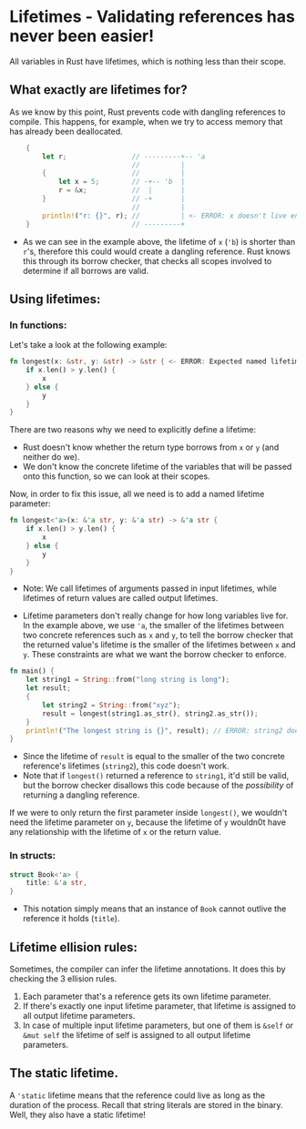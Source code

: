 # Lifetimes - Validating references has never been easier!
All variables in Rust have lifetimes, which is nothing less than their scope.

## What exactly are lifetimes for?
As we know by this point, Rust prevents code with dangling references to compile. This happens, for example, when we try to access memory that has already been deallocated.
```rust
    {
        let r;                // ---------+-- 'a
                              //          |
        {                     //          |
            let x = 5;        // -+-- 'b  |
            r = &x;           //  |       |
        }                     // -+       |
                              //          |
        println!("r: {}", r); //          | <- ERROR: x doesn't live enough.
    }                         // ---------+
```

* As we can see in the example above, the lifetime of `x` (`'b`) is shorter than `r`'s, therefore this could would create a dangling reference. Rust knows this through its borrow checker, that checks all scopes involved to determine if all borrows are valid.

## Using lifetimes:
### In functions:
Let's take a look at the following example:
```rust
fn longest(x: &str, y: &str) -> &str { <- ERROR: Expected named lifetime parameter.
    if x.len() > y.len() {
        x
    } else {
        y
    }
}
```


There are two reasons why we need to explicitly define a lifetime: 
* Rust doesn't know whether the return type borrows from `x` or `y` (and neither do we).
* We don't know the concrete lifetime of the variables that will be passed onto this function, so we can look at their scopes.

Now, in order to fix this issue, all we need is to add a named lifetime parameter:
```rust
fn longest<'a>(x: &'a str, y: &'a str) -> &'a str {
    if x.len() > y.len() {
        x
    } else {
        y
    }
}
```
* Note: We call lifetimes of arguments passed in input lifetimes, while lifetimes of return values are called output lifetimes.

* Lifetime parameters don't really change for how long variables live for. In the example above, we use `'a`, the smaller of the lifetimes between two concrete references such as `x` and `y`, to tell the borrow checker that the returned value's lifetime is the smaller of the lifetimes between `x` and `y`. These constraints are what we want the borrow checker to enforce.

```rust
fn main() {
    let string1 = String::from("long string is long");
    let result;
    {
        let string2 = String::from("xyz");
        result = longest(string1.as_str(), string2.as_str());
    }
    println!("The longest string is {}", result); // ERROR: string2 doesn't live enough.
}
```

* Since the lifetime of `result` is equal to the smaller of the two concrete reference's lifetimes (`string2`), this code doesn't work. 
* Note that if `longest()` returned a reference to `string1`, it'd still be valid, but the borrow checker disallows this code because of the *possibility* of returning a dangling reference.

If we were to only return the first parameter inside `longest()`, we wouldn't need the lifetime parameter on `y`, because the lifetime of `y` wouldn0t have any relationship with the lifetime of `x` or the return value.


### In structs:
```rust
struct Book<'a> {
    title: &'a str,
}
```

* This notation simply means that an instance of `Book` cannot outlive the reference it holds (`title`).

## Lifetime ellision rules:
Sometimes, the compiler can infer the lifetime annotations. It does this by checking the 3 ellision rules.
1. Each parameter that's a reference gets its own lifetime parameter.
2. If there's exactly one input lifetime parameter, that lifetime is assigned to all output lifetime parameters.
3. In case of multiple input lifetime parameters, but one of them is `&self` or `&mut self` the lifetime of self is assigned to all output lifetime parameters.

## The static lifetime.
A `'static` lifetime means that the reference could live as long as the duration of the process. Recall that string literals are stored in the binary. Well, they also have a static lifetime!